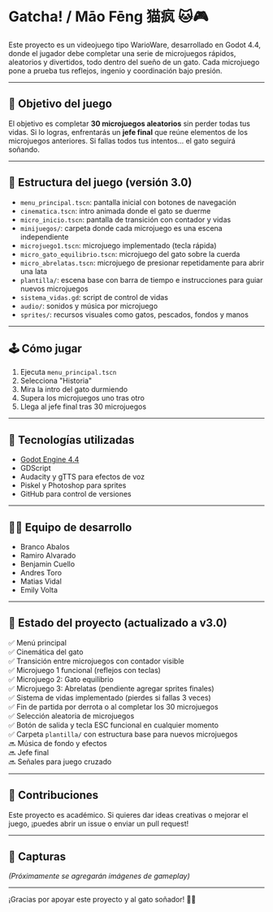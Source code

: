 # Gatcha! / Māo Fēng 猫疯 🐱🎮

Este proyecto es un videojuego tipo WarioWare, desarrollado en Godot 4.4, donde el jugador debe completar una serie de microjuegos rápidos, aleatorios y divertidos, todo dentro del sueño de un gato. Cada microjuego pone a prueba tus reflejos, ingenio y coordinación bajo presión.

---

## 🎯 Objetivo del juego

El objetivo es completar **30 microjuegos aleatorios** sin perder todas tus vidas. Si lo logras, enfrentarás un **jefe final** que reúne elementos de los microjuegos anteriores. Si fallas todos tus intentos... el gato seguirá soñando.

---

## 🧩 Estructura del juego (versión 3.0)

- `menu_principal.tscn`: pantalla inicial con botones de navegación  
- `cinematica.tscn`: intro animada donde el gato se duerme  
- `micro_inicio.tscn`: pantalla de transición con contador y vidas  
- `minijuegos/`: carpeta donde cada microjuego es una escena independiente  
- `microjuego1.tscn`: microjuego implementado (tecla rápida)  
- `micro_gato_equilibrio.tscn`: microjuego del gato sobre la cuerda  
- `micro_abrelatas.tscn`: microjuego de presionar repetidamente para abrir una lata  
- `plantilla/`: escena base con barra de tiempo e instrucciones para guiar nuevos microjuegos  
- `sistema_vidas.gd`: script de control de vidas  
- `audio/`: sonidos y música por microjuego  
- `sprites/`: recursos visuales como gatos, pescados, fondos y manos  

---

## 🕹️ Cómo jugar

1. Ejecuta `menu_principal.tscn`  
2. Selecciona "Historia"  
3. Mira la intro del gato durmiendo  
4. Supera los microjuegos uno tras otro  
5. Llega al jefe final tras 30 microjuegos  

---

## 🔧 Tecnologías utilizadas

- [Godot Engine 4.4](https://godotengine.org/)  
- GDScript  
- Audacity y gTTS para efectos de voz  
- Piskel y Photoshop para sprites  
- GitHub para control de versiones  

---

## 👨‍💻 Equipo de desarrollo

- Branco Abalos  
- Ramiro Alvarado  
- Benjamin Cuello  
- Andres Toro  
- Matias Vidal  
- Emily Volta  

---

## 🚧 Estado del proyecto (actualizado a v3.0)

✅ Menú principal  
✅ Cinemática del gato  
✅ Transición entre microjuegos con contador visible  
✅ Microjuego 1 funcional (reflejos con teclas)  
✅ Microjuego 2: Gato equilibrio  
✅ Microjuego 3: Abrelatas (pendiente agregar sprites finales)  
✅ Sistema de vidas implementado (pierdes si fallas 3 veces)  
✅ Fin de partida por derrota o al completar los 30 microjuegos  
✅ Selección aleatoria de microjuegos  
✅ Botón de salida y tecla ESC funcional en cualquier momento  
✅ Carpeta `plantilla/` con estructura base para nuevos microjuegos  
🔜 Música de fondo y efectos  
🔜 Jefe final  
🔜 Señales para juego cruzado  

---

## 💬 Contribuciones

Este proyecto es académico. Si quieres dar ideas creativas o mejorar el juego, ¡puedes abrir un issue o enviar un pull request!

---

## 📸 Capturas

*(Próximamente se agregarán imágenes de gameplay)*

---

¡Gracias por apoyar este proyecto y al gato soñador! 🐾✨
